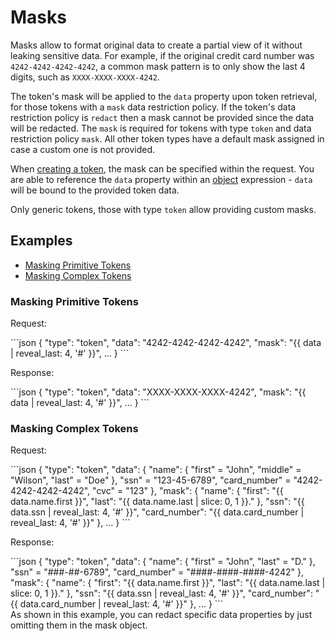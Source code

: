 # Masks

Masks allow to format original data to create a partial view of it without leaking sensitive data. For example, if the original credit card number was `4242-4242-4242-4242`, a common mask pattern is to only show the last 4 digits, such as `XXXX-XXXX-XXXX-4242`.

The token's mask will be applied to the `data` property upon token retrieval, for those tokens with a `mask` data restriction policy. If the token's data restriction policy is `redact` then a mask cannot be provided since the data will be redacted. The `mask` is required for tokens with type `token` and data restriction policy `mask`. All other token types have a default mask assigned in case a custom one is not provided. 

When [creating a token](/#tokens-create-token), the mask can be specified within the request.
You are able to reference the `data` property within an [object](#language-objects) expression -
`data` will be bound to the provided token data.

<aside class="notice">
  <span>Only generic tokens, those with type <code>token</code> allow providing custom masks.</span>
</aside>

## Examples

- [Masking Primitive Tokens](#search-indexes-examples-indexing-primitive-tokens)
- [Masking Complex Tokens](#search-indexes-examples-indexing-properties-of-a-complex-token)

### Masking Primitive Tokens

Request:

<div class="center-column"></div>
```json
{
  "type": "token",
  "data": "4242-4242-4242-4242",
  "mask": "{{ data | reveal_last: 4, '#' }}",
  ...
}
```

Response:

<div class="center-column"></div>
```json
{
  "type": "token",
  "data": "XXXX-XXXX-XXXX-4242",
  "mask": "{{ data | reveal_last: 4, '#' }}",
  ...
}
```

### Masking Complex Tokens

Request:

<div class="center-column"></div>
```json
{
  "type": "token",
  "data": {
    "name": { 
      "first" = "John", 
      "middle" = "Wilson", 
      "last" = "Doe" 
    },
    "ssn" = "123-45-6789",
    "card_number" = "4242-4242-4242-4242",
    "cvc" = "123"
  },
  "mask": {
    "name": {
      "first": "{{ data.name.first }}",
      "last": "{{ data.name.last | slice: 0, 1 }}."
    },
    "ssn": "{{ data.ssn | reveal_last: 4, '#' }}",
    "card_number": "{{ data.card_number | reveal_last: 4, '#' }}"
  },
  ...
}
```

Response:

<div class="center-column"></div>
```json
{
  "type": "token",
  "data": {
    "name": { 
      "first" = "John",  
      "last" = "D." 
    },
    "ssn" = "###-##-6789",
    "card_number" = "####-####-####-4242"
  },
  "mask": {
    "name": {
      "first": "{{ data.name.first }}",
      "last": "{{ data.name.last | slice: 0, 1 }}."
    },
    "ssn": "{{ data.ssn | reveal_last: 4, '#' }}",
    "card_number": "{{ data.card_number | reveal_last: 4, '#' }}"
  },
  ...
}
```

<aside class="notice">
  <span>As shown in this example, you can redact specific data properties by just omitting them in the mask object.</span>
</aside>